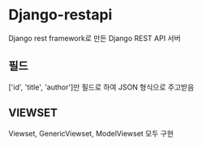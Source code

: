 # Django-restapi
Django rest framework로 만든 Django REST API 서버


## 필드
['id', 'title', 'author']만 필드로 하여 JSON 형식으로 주고받음

## VIEWSET
Viewset, GenericViewset, ModelViewset 모두 구현
